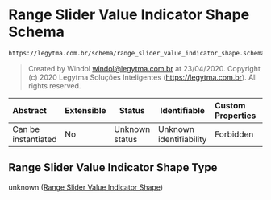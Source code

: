 # Range Slider Value Indicator Shape Schema

```txt
https://legytma.com.br/schema/range_slider_value_indicator_shape.schema.json
```




> Created by Windol [windol@legytma.com.br](mailto:windol@legytma.com.br) at 23/04/2020.
> Copyright (c) 2020 Legytma Soluções Inteligentes (<https://legytma.com.br>). All rights reserved.
>

| Abstract            | Extensible | Status         | Identifiable            | Custom Properties | Additional Properties | Access Restrictions | Defined In                                                                                                                        |
| :------------------ | ---------- | -------------- | ----------------------- | :---------------- | --------------------- | ------------------- | --------------------------------------------------------------------------------------------------------------------------------- |
| Can be instantiated | No         | Unknown status | Unknown identifiability | Forbidden         | Allowed               | none                | [range_slider_value_indicator_shape.schema.json](../schema/range_slider_value_indicator_shape.schema.json) |

## Range Slider Value Indicator Shape Type

unknown ([Range Slider Value Indicator Shape](range_slider_value_indicator_shape.md))
